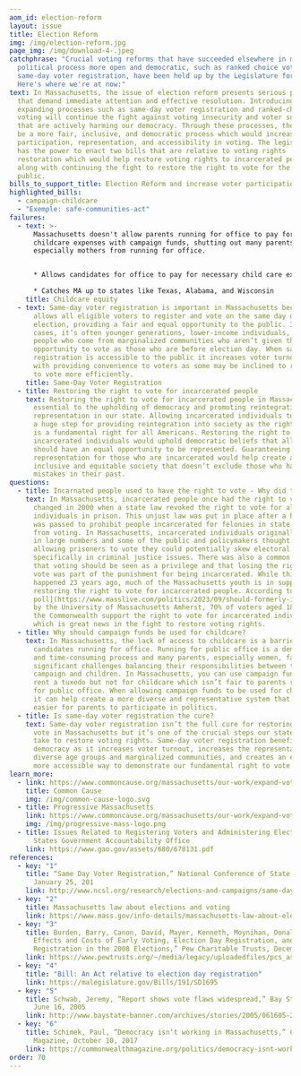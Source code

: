 ```yaml
---
aom_id: election-reform
layout: issue
title: Election Reform
img: /img/election-reform.jpg
page_img: /img/download-4-.jpeg
catchphrase: "Crucial voting reforms that have succeeded elsewhere in making the
  political process more open and democratic, such as ranked choice voting and
  same-day voter registration, have been held up by the Legislature for years.
  Here's where we're at now:"
text: In Massachusetts, the issue of election reform presents serious problems
  that demand immediate attention and effective resolution. Introducing and
  expanding processes such as same-day voter registration and ranked-choice
  voting will continue the fight against voting insecurity and voter suppression
  that are actively harming our democracy. Through these processes, there will
  be a more fair, inclusive, and democratic process which would increase
  participation, representation, and accessibility in voting. The legislature
  has the power to enact two bills that are relative to voting rights
  restoration which would help restore voting rights to incarcerated people
  along with continuing the fight to restore the right to vote for the general
  public.
bills_to_support_title: Election Reform and increase voter participation
highlighted_bills:
  - campaign-childcare
  - "Exemple: safe-communities-act"
failures:
  - text: >-
      Massachusetts doesn't allow parents running for office to pay for
      childcare expenses with campaign funds, shutting out many parents
      especially mothers from running for office.


      * Allows candidates for office to pay for necessary child care expenses from campaign funds

      * Catches MA up to states like Texas, Alabama, and Wisconsin
    title: Childcare equity
  - text: Same-day voter registration is important in Massachusetts because it
      allows all eligible voters to register and vote on the same day of the
      election, providing a fair and equal opportunity to the public. In most
      cases, it’s often younger generations, lower-income individuals, and
      people who come from marginalized communities who aren’t given the same
      opportunity to vote as those who are before election day. When same-day
      registration is accessible to the public it increases voter turnout along
      with providing convenience to voters as some may be inclined to register
      to vote more efficiently.
    title: Same-Day Voter Registration
  - title: Restoring the right to vote for incarcerated people
    text: Restoring the right to vote for incarcerated people in Massachusetts is
      essential to the upholding of democracy and promoting reintegration and
      representation in our state. Allowing incarcerated individuals to vote is
      a huge step for providing reintegration into society as the right to vote
      is a fundamental right for all Americans. Restoring the right to vote for
      incarcerated individuals would uphold democratic beliefs that all citizens
      should have an equal opportunity to be represented. Guaranteeing
      representation for those who are incarcerated would help create a more
      inclusive and equitable society that doesn’t exclude those who have made
      mistakes in their past.
questions:
  - title: Incarnated people used to have the right to vote - Why did that change?
    text: In Massachusetts, incarcerated people once had the right to vote, yet that
      changed in 2000 when a state law revoked the right to vote for all
      individuals in prison. This unjust law was put in place after a house bill
      was passed to prohibit people incarcerated for felonies in state prison
      from voting. In Massachusetts, incarcerated individuals originally voted
      in large numbers and some of the public and policymakers thought that by
      allowing prisoners to vote they could potentially skew electoral outcomes
      specifically in criminal justice issues. There was also a common belief
      that voting should be seen as a privilege and that losing the right to
      vote was part of the punishment for being incarcerated. While this
      happened 23 years ago, much of the Massachusetts youth is in support of
      restoring the right to vote for incarcerated people. According to a [2023
      poll](https://www.masslive.com/politics/2023/09/should-formerly-incarcerated-people-get-the-right-to-vote-mass-pols-weigh-in.html)
      by the University of Massachusetts Amherst, 70% of voters aged 18 to 29 in
      the Commonwealth support the right to vote for incarcerated individuals
      which is great news in the fight to restore voting rights.
  - title: Why should campaign funds be used for childcare?
    text: In Massachusetts, the lack of access to childcare is a barrier for
      candidates running for office. Running for public office is a demanding
      and time-consuming process and many parents, especially women, face
      significant challenges balancing their responsibilities between their
      campaign and children. In Massachusetts, you can use campaign funds to
      rent a tuxedo but not for childcare which isn’t fair to parents running
      for public office. When allowing campaign funds to be used for childcare
      it can help create a more diverse and representative system that makes it
      easier for parents to participate in politics.
  - title: Is same-day voter registration the cure?
    text: Same-day voter registration isn’t the full cure for restoring the right to
      vote in Massachusetts but it’s one of the crucial steps our state needs to
      take to restore voting rights. Same-day voter registration benefits
      democracy as it increases voter turnout, increases the representation of
      diverse age groups and marginalized communities, and creates an easier and
      more accessible way to demonstrate our fundamental right to vote.
learn_more:
  - link: https://www.commoncause.org/massachusetts/our-work/expand-voting-rights-election-integrity/election-day-registration/
    title: Common Cause
    img: /img/common-cause-logo.svg
  - title: Progressive Massachusetts
    link: https://www.commoncause.org/massachusetts/our-work/expand-voting-rights-election-integrity/election-day-registration/
    img: /img/progressive-mass-logo.png
  - title: Issues Related to Registering Voters and Administering Elections - United
      States Government Accountability Office
    link: https://www.gao.gov/assets/680/678131.pdf
references:
  - key: "1"
    title: “Same Day Voter Registration,” National Conference of State Legislatures,
      January 25, 201
    link: http://www.ncsl.org/research/elections-and-campaigns/same-day-registration.aspx
  - key: "2"
    title: Massachusetts law about elections and voting
    link: https://www.mass.gov/info-details/massachusetts-law-about-elections-and-voting#massachusetts-laws-
  - key: "3"
    title: Burden, Barry, Canon, David, Mayer, Kenneth, Moynihan, Donald, “The
      Effects and Costs of Early Voting, Election Day Registration, and Same Day
      Registration in the 2008 Elections,” Pew Charitable Trusts, December 21
    link: https://www.pewtrusts.org/~/media/legacy/uploadedfiles/pcs_assets/2009/uwisconsin1pdf.pdf
  - key: "4"
    title: "Bill: An Act relative to election day registration"
    link: https://malegislature.gov/Bills/191/SD1695
  - key: "5"
    title: Schwab, Jeremy, “Report shows vote flaws widespread,” Bay State Banner,
      June 16, 2005
    link: http://www.baystate-banner.com/archives/stories/2005/061605-2.htm
  - key: "6"
    title: Schimek, Paul, “Democracy isn’t working in Massachusetts,” Commonwealth
      Magazine, October 10, 2017
    link: https://commonwealthmagazine.org/politics/democracy-isnt-working-massachusetts/
order: 70
---
```

